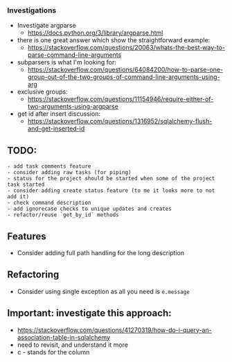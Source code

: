 ### Investigations
- Investigate argparse
    - https://docs.python.org/3/library/argparse.html
- there is one great answer which show the straightforward example:
    - https://stackoverflow.com/questions/20063/whats-the-best-way-to-parse-command-line-arguments
- subparsers is what I'm looking for:
    - https://stackoverflow.com/questions/64084200/how-to-parse-one-group-out-of-the-two-groups-of-command-line-arguments-using-arg
- exclusive groups:
    - https://stackoverflow.com/questions/11154946/require-either-of-two-arguments-using-argparse
- get id after insert discussion:
    - https://stackoverflow.com/questions/1316952/sqlalchemy-flush-and-get-inserted-id

## TODO:
    - add task comments feature
    - consider adding raw tasks (for piping)
    - status for the project should be started when some of the project task started
    - consider adding create status feature (to me it looks more to not add it)
    - check command description
    - add ignorecase checks to unique updates and creates
    - refactor/reuse `get_by_id` methods

## Features
- Consider adding full path handling for the long description

## Refactoring
- Consider using single exception as all you need is `e.message`


## Important: investigate this approach: 
- https://stackoverflow.com/questions/41270319/how-do-i-query-an-association-table-in-sqlalchemy
- need to revisit, and understand it more
- c - stands for the column
